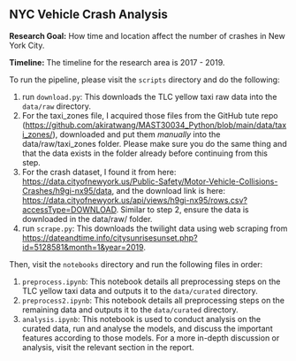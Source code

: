 ## NYC Vehicle Crash Analysis

**Research Goal:** How time and location affect the number of crashes in New York City.

**Timeline:** The timeline for the research area is 2017 - 2019.

To run the pipeline, please visit the `scripts` directory and do the following:
1. run `download.py`: This downloads the TLC yellow taxi raw data into the `data/raw` directory.
2. For the taxi_zones file, I acquired those files from the GitHub tute repo (https://github.com/akiratwang/MAST30034_Python/blob/main/data/taxi_zones/), downloaded and put them *manually* into the data/raw/taxi_zones folder. Please make sure you do the same thing and that the data exists in the folder already before continuing from this step.
3. For the crash dataset, I found it from here: https://data.cityofnewyork.us/Public-Safety/Motor-Vehicle-Collisions-Crashes/h9gi-nx95/data, and the download link is here: https://data.cityofnewyork.us/api/views/h9gi-nx95/rows.csv?accessType=DOWNLOAD. Similar to step 2, ensure the data is downloaded in the data/raw/ folder.
4. run `scrape.py`: This downloads the twilight data using web scraping from https://dateandtime.info/citysunrisesunset.php?id=5128581&month=1&year=2019.

Then, visit the `notebooks` directory and run the following files in order:
1. `preprocess.ipynb`: This notebook details all preprocessing steps on the TLC yellow taxi data and outputs it to the `data/curated` directory.
2. `preprocess2.ipynb`: This notebook details all preprocessing steps on the remaining data and outputs it to the `data/curated` directory.
3. `analysis.ipynb`: This notebook is used to conduct analysis on the curated data, run and analyse the models, and discuss the important features according to those models. 
For a more in-depth discussion or analysis, visit the relevant section in the report.
